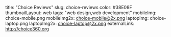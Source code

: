 title: "Choice Reviews"
slug: choice-reviews
color: #38E08F
thumbnailLayout: web
tags: "web design,web development"
mobileImg: choice-mobile.png
mobileImg2x: choice-mobile@2x.png
laptopImg: choice-laptop.png
laptopImg2x: choice-laptop@2x.png
externalLink: http://choice360.org
